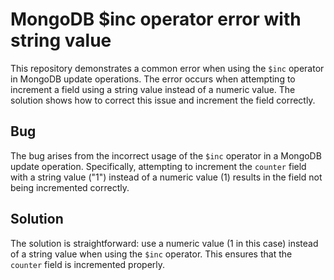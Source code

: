 # MongoDB $inc operator error with string value
This repository demonstrates a common error when using the `$inc` operator in MongoDB update operations.  The error occurs when attempting to increment a field using a string value instead of a numeric value. The solution shows how to correct this issue and increment the field correctly.

## Bug
The bug arises from the incorrect usage of the `$inc` operator in a MongoDB update operation.  Specifically, attempting to increment the `counter` field with a string value ("1") instead of a numeric value (1) results in the field not being incremented correctly.

## Solution
The solution is straightforward:  use a numeric value (1 in this case) instead of a string value when using the `$inc` operator.  This ensures that the `counter` field is incremented properly.